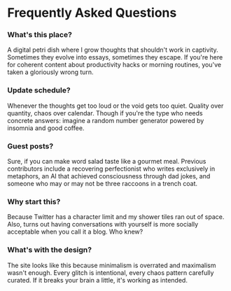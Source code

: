 # Frequently Asked Questions

### What's this place?

A digital petri dish where I grow thoughts that shouldn't work in captivity. Sometimes they evolve into essays, sometimes they escape. If you're here for coherent content about productivity hacks or morning routines, you've taken a gloriously wrong turn.

### Update schedule?

Whenever the thoughts get too loud or the void gets too quiet. Quality over quantity, chaos over calendar. Though if you're the type who needs concrete answers: imagine a random number generator powered by insomnia and good coffee.

### Guest posts?

Sure, if you can make word salad taste like a gourmet meal. Previous contributors include a recovering perfectionist who writes exclusively in metaphors, an AI that achieved consciousness through dad jokes, and someone who may or may not be three raccoons in a trench coat.

### Why start this?

Because Twitter has a character limit and my shower tiles ran out of space. Also, turns out having conversations with yourself is more socially acceptable when you call it a blog. Who knew?

### What's with the design?

The site looks like this because minimalism is overrated and maximalism wasn't enough. Every glitch is intentional, every chaos pattern carefully curated. If it breaks your brain a little, it's working as intended.
